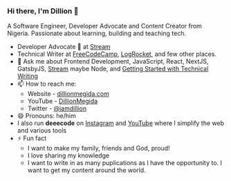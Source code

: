 ### Hi there, I'm Dillion 👋

A Software Engineer, Developer Advocate and Content Creator from Nigeria. Passionate about learning, building and teaching tech.

<!-- - 🔭 I’m currently working on [sku -->
<!-- - 🌱 I’m currently learning Web Accessibility practices and Getting better at React.
- 👯 I’m looking to remote job opportunites to contribute my building and teaching skills as a team player in an awesome company. -->
- Developer Advocate 🥑 at [Stream](http://getstream.io/)
- Technical Writer at [FreeCodeCamp](https://www.freecodecamp.org/news/author/dillionmegida/), [LogRocket](https://blog.logrocket.com/author/dillion-megida/), and few other places.
- 💬 Ask me about Frontend Development, JavaScript, React, NextJS, GatsbyJS, [Stream](http://getstream.io/) maybe Node, and [Getting Started with Technical Writing](https://writing.dillionmegida.com/)
- 📫 How to reach me:
  - Website - [dillionmegida.com](https://dillionmegida.com/)
  - YouTube - [DillionMegida](https://bit.ly/2RMfqfX)
  - Twitter - [@iamdillion](https://twitter.com/iamdillion)
- 😄 Pronouns: he/him
- I also run **deeecode** on [Instagram](https://www.instagram.com/deeecode/) and [YouTube](https://www.youtube.com/channel/UCYcBEebHKfCZZKigbGa5Kpg) where I simplify the web and various tools
- ⚡ Fun fact
  - I want to make my family, friends and God, proud!
  - I love sharing my knowledge
  - I want to write in as many puplications as I have the opportunity to. I want to get my content around the world.
